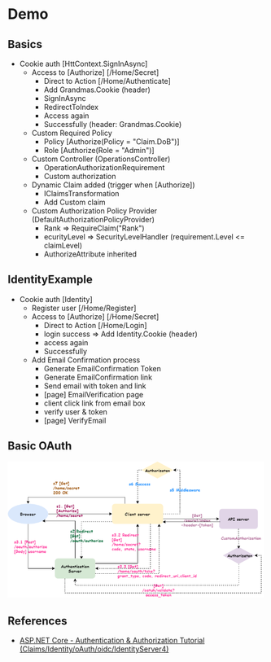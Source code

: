 # Demo

## Basics

- Cookie auth [HttContext.SignInAsync]
  - Access to [Authorize] [/Home/Secret]
    - Direct to Action [/Home/Authenticate]
    - Add Grandmas.Cookie (header)
    - SignInAsync
    - RedirectToIndex
    - Access again
    - Successfully (header: Grandmas.Cookie)
  - Custom Required Policy
    - Policy [Authorize(Policy = "Claim.DoB")]
    - Role [Authorize(Role = "Admin")]
  - Custom Controller (OperationsController)
    - OperationAuthorizationRequirement
    - Custom authorization
  - Dynamic Claim added (trigger when [Authorize])
    - IClaimsTransformation
    - Add Custom claim
  - Custom Authorization Policy Provider (DefaultAuthorizationPolicyProvider)
    - Rank => RequireClaim("Rank")
    - ecurityLevel => SecurityLevelHandler (requirement.Level <= claimLevel)
    - AuthorizeAttribute inherited

## IdentityExample

- Cookie auth [Identity]
  - Register user [/Home/Register]
  - Access to [Authorize] [/Home/Secret]
    - Direct to Action [/Home/Login]
    - login success => Add Identity.Cookie (header)
    - access again
    - Successfully  
  - Add Email Confirmation process
    - Generate EmailConfirmation Token
    - Generate EmailConfirmation link
    - Send email with token and link
    - [page] EmailVerification page
    - client click link from email box
    - verify user & token
    - [page] VerifyEmail

## Basic OAuth

 ![alt tag](https://github.com/lastingyeh/aspnetIdentities/blob/master/oauth/basic-oauth.png)
  
## References
  
- [ASP.NET Core - Authentication & Authorization Tutorial (Claims/Identity/oAuth/oidc/IdentityServer4)](https://www.youtube.com/playlist?list=PLOeFnOV9YBa7dnrjpOG6lMpcyd7Wn7E8V)
